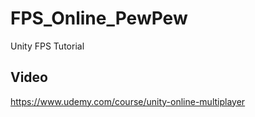# FPS_Online_PewPew
 Unity FPS Tutorial

## Video
 https://www.udemy.com/course/unity-online-multiplayer